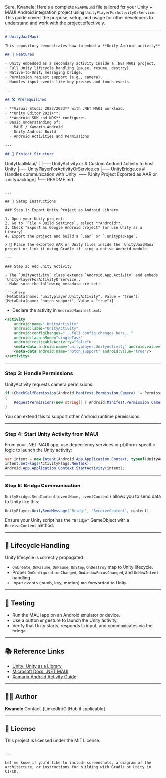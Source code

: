 Sure, Kwanele! Here's a complete `README.md` file tailored for your Unity + MAUI Android integration project using `UnityPlayerForActivityOrService`. This guide covers the purpose, setup, and usage for other developers to understand and work with the project effectively.

---

```markdown
# UnityUaalMaui

This repository demonstrates how to embed a **Unity Android activity** inside a **.NET MAUI** application using **Unity as a Library (UAAL)** integration. The `UnityActivity.cs` file acts as a bridge to handle Unity’s lifecycle and communication with the native Android side.

## 📌 Features

- Unity embedded as a secondary activity inside a .NET MAUI project.
- Full Unity lifecycle handling (pause, resume, destroy).
- Native-to-Unity messaging bridge.
- Permission request support (e.g., camera).
- Handles input events like key presses and touch events.

---

## 🛠️ Prerequisites

- **Visual Studio 2022/2023** with .NET MAUI workload.
- **Unity Editor 2021+**.
- **Android SDK and NDK** configured.
- Basic understanding of:
  - MAUI / Xamarin.Android
  - Unity Android Build
  - Android Activities and Permissions

---

## 📂 Project Structure

```

UnityUaalMaui/
│
├── UnityActivity.cs              # Custom Android Activity to host Unity
├── UnityPlayerForActivityOrService.cs
├── UnityBridge.cs                # Handles communication with Unity
├── \[Unity Project Exported as AAR or .unitypackage]
└── README.md

````

---

## 🧩 Setup Instructions

### Step 1: Export Unity Project as Android Library

1. Open your Unity project.
2. Go to `File > Build Settings`, select **Android**.
3. Check "Export as Google Android project" (or use Unity as a Library).
4. Export the project and build a `.aar` or `.unitypackage`.

> 📁 Place the exported AAR or Unity files inside the `UnityUaalMaui` project or link it using Gradle if using a native Android module.

---

### Step 2: Add Unity Activity

- The `UnityActivity` class extends `Android.App.Activity` and embeds `UnityPlayerForActivityOrService`.
- Make sure the following metadata are set:

```csharp
[MetaData(name: "unityplayer.UnityActivity", Value = "true")]
[MetaData(name: "notch_support", Value = "true")]
````

* Declare the activity in `AndroidManifest.xml`:

```xml
<activity
    android:name=".UnityActivity"
    android:label="UnityActivity"
    android:configChanges="...full config changes here..."
    android:launchMode="singleTask"
    android:resizeableActivity="false">
    <meta-data android:name="unityplayer.UnityActivity" android:value="true"/>
    <meta-data android:name="notch_support" android:value="true"/>
</activity>
```

---

### Step 3: Handle Permissions

UnityActivity requests camera permissions:

```csharp
if (CheckSelfPermission(Android.Manifest.Permission.Camera) != Permission.Granted)
{
    RequestPermissions(new string[] { Android.Manifest.Permission.Camera }, 1);
}
```

You can extend this to support other Android runtime permissions.

---

### Step 4: Start Unity Activity from MAUI

From your .NET MAUI app, use dependency services or platform-specific logic to launch the Unity activity:

```csharp
var intent = new Intent(Android.App.Application.Context, typeof(UnityActivity));
intent.SetFlags(ActivityFlags.NewTask);
Android.App.Application.Context.StartActivity(intent);
```

---

### Step 5: Bridge Communication

`UnityBridge.SendContent(eventName, eventContent)` allows you to send data to Unity like this:

```csharp
UnityPlayer.UnitySendMessage("Bridge", "ReceiveContent", content);
```

Ensure your Unity script has the `"Bridge"` GameObject with a `ReceiveContent` method.

---

## 🔁 Lifecycle Handling

Unity lifecycle is correctly propagated:

* `OnCreate`, `OnResume`, `OnPause`, `OnStop`, `OnDestroy` map to Unity lifecycle.
* Proper `OnConfigurationChanged`, `OnWindowFocusChanged`, and `OnNewIntent` handling.
* Input events (touch, key, motion) are forwarded to Unity.

---

## 🧪 Testing

* Run the MAUI app on an Android emulator or device.
* Use a button or gesture to launch the Unity activity.
* Verify that Unity starts, responds to input, and communicates via the bridge.

---

## 📚 Reference Links

* [Unity: Unity as a Library](https://docs.unity3d.com/Manual/UnityasaLibrary.html)
* [Microsoft Docs: .NET MAUI](https://learn.microsoft.com/en-us/dotnet/maui/)
* [Xamarin.Android Activity Guide](https://learn.microsoft.com/en-us/xamarin/android/app-fundamentals/activities/)

---

## 🙋‍♂️ Author

**Kwanele**
Contact: \[LinkedIn/GitHub if applicable]

---

## 📄 License

This project is licensed under the MIT License.

```

---

Let me know if you'd like to include screenshots, a diagram of the architecture, or instructions for building with Gradle or Unity in CI/CD.
```
